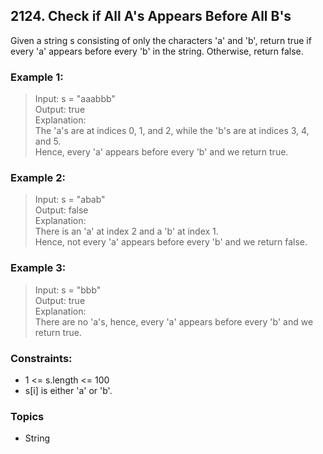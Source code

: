 ## 2124. Check if All A's Appears Before All B's
Given a string s consisting of only the characters 'a' and 'b', return true if every 'a' appears before every 'b' in the string. Otherwise, return false.

### Example 1:

> Input: s = "aaabbb"<br/>
> Output: true<br/>
> Explanation:<br/>
> The 'a's are at indices 0, 1, and 2, while the 'b's are at indices 3, 4, and 5.<br/>
> Hence, every 'a' appears before every 'b' and we return true.

### Example 2:

> Input: s = "abab"<br/>
> Output: false<br/>
> Explanation:<br/>
> There is an 'a' at index 2 and a 'b' at index 1.<br/>
> Hence, not every 'a' appears before every 'b' and we return false.

### Example 3:

> Input: s = "bbb"<br/>
> Output: true<br/>
> Explanation:<br/>
> There are no 'a's, hence, every 'a' appears before every 'b' and we return true.
 
### Constraints:

- 1 <= s.length <= 100
- s[i] is either 'a' or 'b'.

### Topics

- String